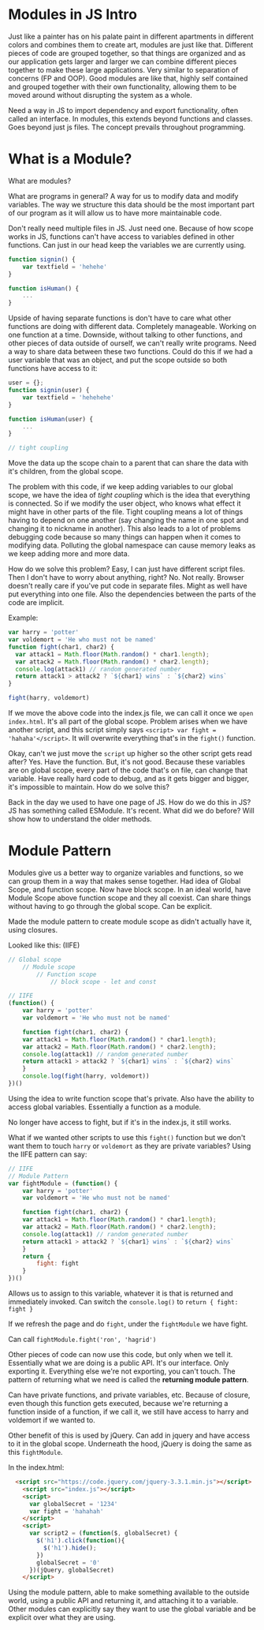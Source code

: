 # Modules in JS Intro

Just like a painter has on his palate paint in different apartments in different colors and combines them to create art, modules are just like that. Different pieces of code are grouped together, so that things are organized and as our application gets larger and larger we can combine different pieces together to make these large applications. Very similar to separation of concerns (FP and OOP). Good modules are like that, highly self contained and grouped together with their own functionality, allowing them to be moved around without disrupting the system as a whole. 

Need a way in JS to import dependency and export functionality, often called an interface. In modules, this extends beyond functions and classes. Goes beyond just js files. The concept prevails throughout programming. 

# What is a Module? 

What are modules? 

What are programs in general? A way for us to modify data and modify variables. The way we structure this data should be the most important part of our program as it will allow us to have more maintainable code. 

Don't really need multiple files in JS. Just need one. Because of how scope works in JS, functions can't have access to variables defined in other functions. Can just in our head keep the variables we are currently using. 

```js
function signin() {
    var textfield = 'hehehe'
}

function isHuman() {
    ...
}
```

Upside of having separate functions is don't have to care what other functions are doing with different data. Completely manageable. Working on one function at a time. Downside, without talking to other functions, and other pieces of data outside of ourself, we can't really write programs. Need a way to share data between these two functions. Could do this if we had a user variable that was an object, and put the scope outside so both functions have access to it: 

```js 
user = {};
function signin(user) {
    var textfield = 'hehehehe'
}

function isHuman(user) {
    ...
}

// tight coupling
```
Move the data up the scope chain to a parent that can share the data with it's children, from the global scope. 

The problem with this code, if we keep adding variables to our global scope, we have the idea of *tight coupling* which is the idea that everything is connected. So if we modify the user object, who knows what effect it might have in other parts of the file. Tight coupling means a lot of things having to depend on one another (say changing the name in one spot and changing it to nickname in another). This also leads to a lot of problems debugging code because so many things can happen when it comes to modifying data. Polluting the global namespace can cause memory leaks as we keep adding more and more data. 

How do we solve this problem? Easy, I can just have different script files. Then I don't have to worry about anything, right? No. Not really. Browser doesn't really care if you've put code in separate files. Might as well have put everything into one file. Also the dependencies between the parts of the code are implicit. 

Example: 

```js
var harry = 'potter'
var voldemort = 'He who must not be named'
function fight(char1, char2) {
  var attack1 = Math.floor(Math.random() * char1.length);
  var attack2 = Math.floor(Math.random() * char2.length);
  console.log(attack1) // random generated number
  return attack1 > attack2 ? `${char1} wins` : `${char2} wins`
}

fight(harry, voldemort) 
```
If we move the above code into the index.js file, we can call it once we `open index.html`. It's all part of the global scope. Problem arises when we have another script, and this script simply says `<script> var fight = 'hahaha'</script>`. It will overwrite everything that's in the `fight()` function. 

Okay, can't we just move the `script` up higher so the other script gets read after? Yes. Have the function. But, it's not good. Because these variables are on global scope, every part of the code that's on file, can change that variable. Have really hard code to debug, and as it gets bigger and bigger, it's impossible to maintain. How do we solve this? 

Back in the day we used to have one page of JS. How do we do this in JS? JS has something called ESModule. It's recent. What did we do before? Will show how to understand the older methods.

# Module Pattern 

Modules give us a better way to organize variables and functions, so we can group them in a way that makes sense together. Had idea of Global Scope, and function scope. Now have block scope. In an ideal world, have Module Scope above function scope and they all coexist. Can share things without having to go through the global scope. Can be explicit. 

Made the module pattern to create module scope as didn't actually have it, using closures. 

Looked like this: (IIFE)

```js 
// Global scope 
    // Module scope
        // Function scope
            // block scope - let and const 

// IIFE
(function() {
    var harry = 'potter'
    var voldemort = 'He who must not be named'

    function fight(char1, char2) {
    var attack1 = Math.floor(Math.random() * char1.length);
    var attack2 = Math.floor(Math.random() * char2.length);
    console.log(attack1) // random generated number
    return attack1 > attack2 ? `${char1} wins` : `${char2} wins`
    }
    console.log(fight(harry, voldemort))
})()
```

Using the idea to write function scope that's private. Also have the ability to access global variables. Essentially a function as a module. 

No longer have access to fight, but if it's in the index.js, it still works. 

What if we wanted other scripts to use this `fight()` function but we don't want them to touch `harry` or `voldemort` as they are private variables? Using the IIFE pattern can say: 

```js 
// IIFE
// Module Pattern
var fightModule = (function() {
    var harry = 'potter'
    var voldemort = 'He who must not be named'

    function fight(char1, char2) {
    var attack1 = Math.floor(Math.random() * char1.length);
    var attack2 = Math.floor(Math.random() * char2.length);
    console.log(attack1) // random generated number
    return attack1 > attack2 ? `${char1} wins` : `${char2} wins`
    }
    return {
        fight: fight
    }
})()
```
Allows us to assign to this variable, whatever it is that is returned and immediately invoked. Can switch the `console.log()` to `return { fight: fight }`

If we refresh the page and do `fight`, under the `fightModule` we have fight. 

Can  call `fightModule.fight('ron', 'hagrid')`

Other pieces of code can now use this code, but only when we tell it. Essentially what we are doing is a public API. It's our interface. Only exporting it. Everything else we're not exporting, you can't touch. The pattern of returning what we need is called the **returning module pattern**. 

Can have private functions, and private variables, etc. Because of closure, even though this function gets executed, because we're returning a function inside of a function, if we call it, we still have access to harry and voldemort if we wanted to.

Other benefit of this is used by jQuery. Can add in jquery and have access to it in the global scope. Underneath the hood, jQuery is doing the same as this `fightModule`. 


In the index.html:
```html
  <script src="https://code.jquery.com/jquery-3.3.1.min.js"></script>
    <script src="index.js"></script>
    <script>
      var globalSecret = '1234'
      var fight = 'hahahah'
    </script>
    <script>
      var script2 = (function($, globalSecret) {
        $('h1').click(function(){
          $('h1').hide();
        })
        globalSecret = '0'
      })(jQuery, globalSecret)
    </script>
```
Using the module pattern, able to make something available to the outside world, using a public API and returning it, and attaching it to a variable. Other modules can explicitly say they want to use the global variable and be explicit over what they are using.